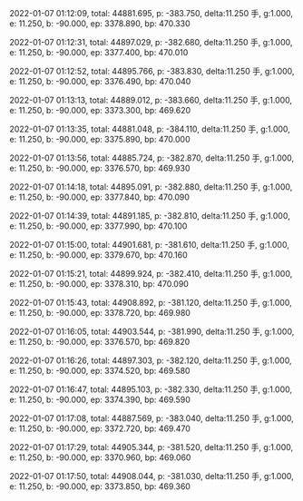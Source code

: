 2022-01-07 01:12:09, total: 44881.695, p: -383.750, delta:11.250 手, g:1.000, e: 11.250, b: -90.000, ep: 3378.890, bp: 470.330

2022-01-07 01:12:31, total: 44897.029, p: -382.680, delta:11.250 手, g:1.000, e: 11.250, b: -90.000, ep: 3377.400, bp: 470.010

2022-01-07 01:12:52, total: 44895.766, p: -383.830, delta:11.250 手, g:1.000, e: 11.250, b: -90.000, ep: 3376.490, bp: 470.040

2022-01-07 01:13:13, total: 44889.012, p: -383.660, delta:11.250 手, g:1.000, e: 11.250, b: -90.000, ep: 3373.300, bp: 469.620

2022-01-07 01:13:35, total: 44881.048, p: -384.110, delta:11.250 手, g:1.000, e: 11.250, b: -90.000, ep: 3375.890, bp: 470.000

2022-01-07 01:13:56, total: 44885.724, p: -382.870, delta:11.250 手, g:1.000, e: 11.250, b: -90.000, ep: 3376.570, bp: 469.930

2022-01-07 01:14:18, total: 44895.091, p: -382.880, delta:11.250 手, g:1.000, e: 11.250, b: -90.000, ep: 3377.840, bp: 470.090

2022-01-07 01:14:39, total: 44891.185, p: -382.810, delta:11.250 手, g:1.000, e: 11.250, b: -90.000, ep: 3377.990, bp: 470.100

2022-01-07 01:15:00, total: 44901.681, p: -381.610, delta:11.250 手, g:1.000, e: 11.250, b: -90.000, ep: 3379.670, bp: 470.160

2022-01-07 01:15:21, total: 44899.924, p: -382.410, delta:11.250 手, g:1.000, e: 11.250, b: -90.000, ep: 3378.310, bp: 470.090

2022-01-07 01:15:43, total: 44908.892, p: -381.120, delta:11.250 手, g:1.000, e: 11.250, b: -90.000, ep: 3378.720, bp: 469.980

2022-01-07 01:16:05, total: 44903.544, p: -381.990, delta:11.250 手, g:1.000, e: 11.250, b: -90.000, ep: 3376.570, bp: 469.820

2022-01-07 01:16:26, total: 44897.303, p: -382.120, delta:11.250 手, g:1.000, e: 11.250, b: -90.000, ep: 3374.520, bp: 469.580

2022-01-07 01:16:47, total: 44895.103, p: -382.330, delta:11.250 手, g:1.000, e: 11.250, b: -90.000, ep: 3374.390, bp: 469.590

2022-01-07 01:17:08, total: 44887.569, p: -383.040, delta:11.250 手, g:1.000, e: 11.250, b: -90.000, ep: 3372.720, bp: 469.470

2022-01-07 01:17:29, total: 44905.344, p: -381.520, delta:11.250 手, g:1.000, e: 11.250, b: -90.000, ep: 3370.960, bp: 469.060

2022-01-07 01:17:50, total: 44908.044, p: -381.030, delta:11.250 手, g:1.000, e: 11.250, b: -90.000, ep: 3373.850, bp: 469.360